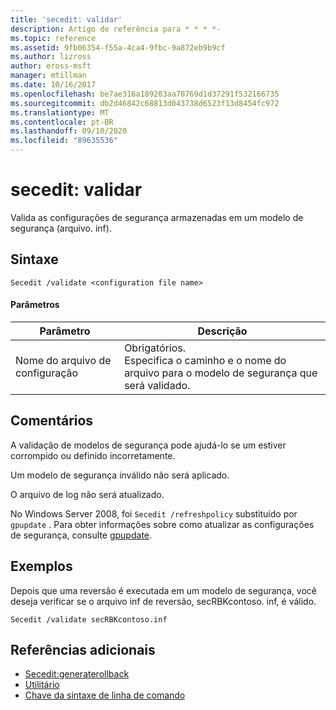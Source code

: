 ```yaml
---
title: 'secedit: validar'
description: Artigo de referência para * * * *-
ms.topic: reference
ms.assetid: 9fb06354-f55a-4ca4-9fbc-9a872eb9b9cf
ms.author: lizross
author: eross-msft
manager: mtillman
ms.date: 10/16/2017
ms.openlocfilehash: be7ae316a189203aa70769d1d37291f532166735
ms.sourcegitcommit: db2d46842c68813d043738d6523f13d8454fc972
ms.translationtype: MT
ms.contentlocale: pt-BR
ms.lasthandoff: 09/10/2020
ms.locfileid: "89635536"
---
```

# <a name="seceditvalidate"></a>secedit: validar



Valida as configurações de segurança armazenadas em um modelo de segurança (arquivo. inf).

## <a name="syntax"></a>Sintaxe

```
Secedit /validate <configuration file name>

```

#### <a name="parameters"></a>Parâmetros

|Parâmetro|Descrição|
|---------|-----------|
|Nome do arquivo de configuração|Obrigatórios.</br>Especifica o caminho e o nome do arquivo para o modelo de segurança que será validado.|

## <a name="remarks"></a>Comentários

A validação de modelos de segurança pode ajudá-lo se um estiver corrompido ou definido incorretamente.

Um modelo de segurança inválido não será aplicado.

O arquivo de log não será atualizado.

No Windows Server 2008, foi `Secedit /refreshpolicy` substituído por `gpupdate` . Para obter informações sobre como atualizar as configurações de segurança, consulte [gpupdate](gpupdate.md).

## <a name="examples"></a>Exemplos

Depois que uma reversão é executada em um modelo de segurança, você deseja verificar se o arquivo inf de reversão, secRBKcontoso. inf, é válido.
```
Secedit /validate secRBKcontoso.inf
```

## <a name="additional-references"></a>Referências adicionais

-   [Secedit:generaterollback](secedit-generaterollback.md)
-   [Utilitário](secedit.md)
- [Chave da sintaxe de linha de comando](command-line-syntax-key.md)